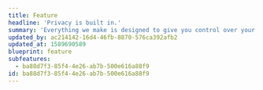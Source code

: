 ```yaml
---
title: Feature
headline: 'Privacy is built in.'
summary: 'Everything we make is designed to give you control over your information. All the iMessages you send are encrypted. Fingerprint data is stored on your device, never on Apple servers or in iCloud. Apple Pay doesn’t share your credit card number. And the list goes on.'
updated_by: ac214142-16d4-46fb-8870-576ca392afb2
updated_at: 1589690589
blueprint: feature
subfeatures:
  - ba88d7f3-85f4-4e26-ab7b-500e616a88f9
id: ba88d7f3-85f4-4e26-ab7b-500e616a88f9
---
```

